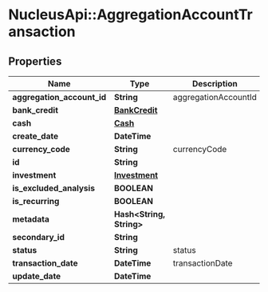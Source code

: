 # NucleusApi::AggregationAccountTransaction

## Properties
Name | Type | Description | Notes
------------ | ------------- | ------------- | -------------
**aggregation_account_id** | **String** | aggregationAccountId | [optional] 
**bank_credit** | [**BankCredit**](BankCredit.md) |  | [optional] 
**cash** | [**Cash**](Cash.md) |  | [optional] 
**create_date** | **DateTime** |  | [optional] 
**currency_code** | **String** | currencyCode | 
**id** | **String** |  | [optional] 
**investment** | [**Investment**](Investment.md) |  | [optional] 
**is_excluded_analysis** | **BOOLEAN** |  | [optional] 
**is_recurring** | **BOOLEAN** |  | [optional] 
**metadata** | **Hash&lt;String, String&gt;** |  | [optional] 
**secondary_id** | **String** |  | [optional] 
**status** | **String** | status | [optional] 
**transaction_date** | **DateTime** | transactionDate | 
**update_date** | **DateTime** |  | [optional] 


